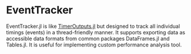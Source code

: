 # EventTracker

EventTracker.jl is like
[TimerOutputs.jl](https://github.com/KristofferC/TimerOutputs.jl) but designed
to track all individual timings (events) in a thread-friendly manner.  It
supports exporting data as accessible data formats from common packages
DataFrames.jl and Tables.jl.  It is useful for implementing custom performance
analysis tool.
